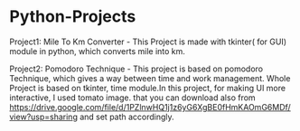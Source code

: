# Python-Projects

Project1: Mile To Km Converter - This Project is made with tkinter( for GUI) module in python, which converts mile into km.

Project2: Pomodoro Technique - This project is based on pomodoro Technique, which gives a way between time and work management. Whole Project is based on tkinter, time module.In this project, for making UI more interactive, I used tomato image. that you can download also from 
https://drive.google.com/file/d/1PZlnwHQ1j1z6yG6XgBE0fHmKAOmG6MDf/view?usp=sharing
and set path accordingly.


